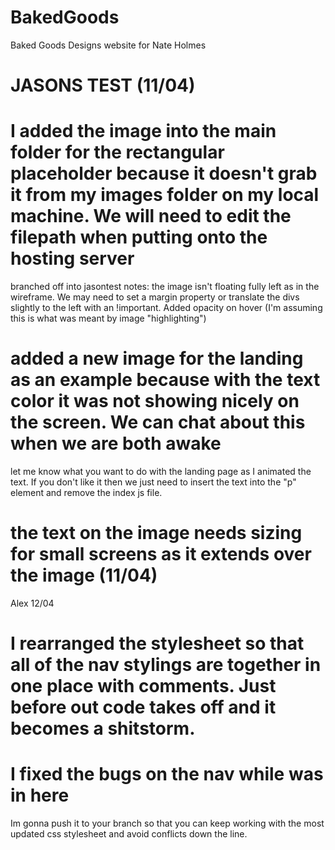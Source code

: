 # BakedGoods
Baked Goods Designs website for Nate Holmes


# JASONS TEST (11/04)
# I added the image into the main folder for the rectangular placeholder because it doesn't grab it from my images folder on my local machine. We will need to edit the filepath when putting onto the hosting server
branched off into jasontest
notes: the image isn't floating fully left as in the wireframe. We may need to set a margin property or translate the divs slightly to the left with an !important.
Added opacity on hover (I'm assuming this is what was meant by image "highlighting")
# added a new image for the landing as an example because with the text color it was not showing nicely on the screen. We can chat about this when we are both awake
let me know what you want to do with the landing page as I animated the text. If you don't like it then we just need to insert the text into the "p" element and remove the index js file.

# the text on the image needs sizing for small screens as it extends over the image (11/04)

Alex 12/04
# I rearranged the stylesheet so that all of the nav stylings are together in one place with comments. Just before out code takes off and it becomes a shitstorm.

# I fixed the bugs on the nav while was in here 
Im gonna push it to your branch so that you can keep working with the most updated css stylesheet and avoid conflicts down the line.


